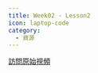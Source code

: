 ```yaml
---
title: Week02 - Lesson2
icon: laptop-code
category:
  - 資源
---
```


<VidStack
    src="youtube/q-LIvz2H6YA"
    title="粵拼教學【第2課】"
/>

[訪問原始視頻](https://youtu.be/q-LIvz2H6YA?si=GsDitx7yNcmEmVhL)